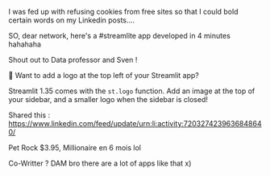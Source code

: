 I was fed up with refusing cookies from free sites so that I could bold certain words on my Linkedin posts.... 



SO, dear network, here's a #streamlite app developed in 4 minutes hahahaha


Shout out to Data professor and Sven ! 





🌸 Want to add a logo at the top left of your Streamlit app? 

Streamlit 1.35 comes with the `st.logo` function. 
Add an image at the top of your sidebar, and a smaller logo when the sidebar is closed!




Shared this : https://www.linkedin.com/feed/update/urn:li:activity:7203274239636848640/ 

Pet Rock $3.95, Millionaire en 6 mois lol 


Co-Writter ? DAM bro there are a lot of apps like that x) 
